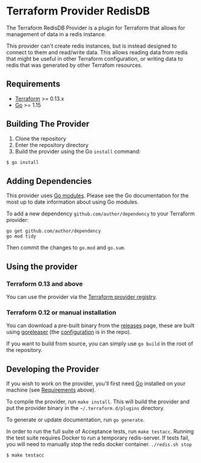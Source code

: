 # Terraform Provider RedisDB

The Terraform RedisDB Provider is a plugin for Terraform that allows for management of data in a redis instance.

This provider can't create redis instances, but is instead designed to connect to them and read/write data. This allows reading data
from redis that might be useful in other Terraform configuration, or writing data to redis that was generated by other Terrafom resources.


## Requirements

-	[Terraform](https://www.terraform.io/downloads.html) >= 0.13.x
-	[Go](https://golang.org/doc/install) >= 1.15

## Building The Provider

1. Clone the repository
1. Enter the repository directory
1. Build the provider using the Go `install` command: 
```sh
$ go install
```

## Adding Dependencies

This provider uses [Go modules](https://github.com/golang/go/wiki/Modules).
Please see the Go documentation for the most up to date information about using Go modules.

To add a new dependency `github.com/author/dependency` to your Terraform provider:

```
go get github.com/author/dependency
go mod tidy
```

Then commit the changes to `go.mod` and `go.sum`.

## Using the provider

### Terraform 0.13 and above

You can use the provider via the [Terraform provider registry](https://registry.terraform.io/providers/cruglobal/redisdb).

### Terraform 0.12 or manual installation

You can download a pre-built binary from the [releases](https://github.com/CruGlobal/terraform-provider-redisdb/releases) page, these are built using [goreleaser](https://goreleaser.com/) (the [configuration](.goreleaser.yml) is in the repo).

If you want to build from source, you can simply use `go build` in the root of the repository.

## Developing the Provider

If you wish to work on the provider, you'll first need [Go](http://www.golang.org) installed on your machine (see [Requirements](#requirements) above).

To compile the provider, run `make install`. This will build the provider and put the provider binary in the `~/.terraform.d/plugins` directory.

To generate or update documentation, run `go generate`.

In order to run the full suite of Acceptance tests, run `make testacc`. Running the test suite requires Docker to run a temporary redis-server. If tests fail, you will need to manually stop the redis docker container. `./redis.sh stop`

```sh
$ make testacc
```

